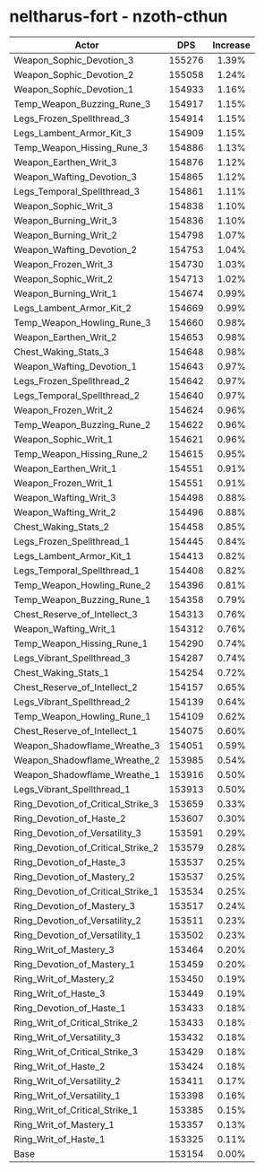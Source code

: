 # neltharus-fort - nzoth-cthun
| Actor | DPS | Increase |
|---|:---:|:---:|
|Weapon_Sophic_Devotion_3|155276|1.39%|
|Weapon_Sophic_Devotion_2|155058|1.24%|
|Weapon_Sophic_Devotion_1|154933|1.16%|
|Temp_Weapon_Buzzing_Rune_3|154917|1.15%|
|Legs_Frozen_Spellthread_3|154914|1.15%|
|Legs_Lambent_Armor_Kit_3|154909|1.15%|
|Temp_Weapon_Hissing_Rune_3|154886|1.13%|
|Weapon_Earthen_Writ_3|154876|1.12%|
|Weapon_Wafting_Devotion_3|154865|1.12%|
|Legs_Temporal_Spellthread_3|154861|1.11%|
|Weapon_Sophic_Writ_3|154838|1.10%|
|Weapon_Burning_Writ_3|154836|1.10%|
|Weapon_Burning_Writ_2|154798|1.07%|
|Weapon_Wafting_Devotion_2|154753|1.04%|
|Weapon_Frozen_Writ_3|154730|1.03%|
|Weapon_Sophic_Writ_2|154713|1.02%|
|Weapon_Burning_Writ_1|154674|0.99%|
|Legs_Lambent_Armor_Kit_2|154669|0.99%|
|Temp_Weapon_Howling_Rune_3|154660|0.98%|
|Weapon_Earthen_Writ_2|154653|0.98%|
|Chest_Waking_Stats_3|154648|0.98%|
|Weapon_Wafting_Devotion_1|154643|0.97%|
|Legs_Frozen_Spellthread_2|154642|0.97%|
|Legs_Temporal_Spellthread_2|154640|0.97%|
|Weapon_Frozen_Writ_2|154624|0.96%|
|Temp_Weapon_Buzzing_Rune_2|154622|0.96%|
|Weapon_Sophic_Writ_1|154621|0.96%|
|Temp_Weapon_Hissing_Rune_2|154615|0.95%|
|Weapon_Earthen_Writ_1|154551|0.91%|
|Weapon_Frozen_Writ_1|154551|0.91%|
|Weapon_Wafting_Writ_3|154498|0.88%|
|Weapon_Wafting_Writ_2|154496|0.88%|
|Chest_Waking_Stats_2|154458|0.85%|
|Legs_Frozen_Spellthread_1|154445|0.84%|
|Legs_Lambent_Armor_Kit_1|154413|0.82%|
|Legs_Temporal_Spellthread_1|154408|0.82%|
|Temp_Weapon_Howling_Rune_2|154396|0.81%|
|Temp_Weapon_Buzzing_Rune_1|154358|0.79%|
|Chest_Reserve_of_Intellect_3|154313|0.76%|
|Weapon_Wafting_Writ_1|154312|0.76%|
|Temp_Weapon_Hissing_Rune_1|154290|0.74%|
|Legs_Vibrant_Spellthread_3|154287|0.74%|
|Chest_Waking_Stats_1|154254|0.72%|
|Chest_Reserve_of_Intellect_2|154157|0.65%|
|Legs_Vibrant_Spellthread_2|154139|0.64%|
|Temp_Weapon_Howling_Rune_1|154109|0.62%|
|Chest_Reserve_of_Intellect_1|154075|0.60%|
|Weapon_Shadowflame_Wreathe_3|154051|0.59%|
|Weapon_Shadowflame_Wreathe_2|153985|0.54%|
|Weapon_Shadowflame_Wreathe_1|153916|0.50%|
|Legs_Vibrant_Spellthread_1|153913|0.50%|
|Ring_Devotion_of_Critical_Strike_3|153659|0.33%|
|Ring_Devotion_of_Haste_2|153607|0.30%|
|Ring_Devotion_of_Versatility_3|153591|0.29%|
|Ring_Devotion_of_Critical_Strike_2|153579|0.28%|
|Ring_Devotion_of_Haste_3|153537|0.25%|
|Ring_Devotion_of_Mastery_2|153537|0.25%|
|Ring_Devotion_of_Critical_Strike_1|153534|0.25%|
|Ring_Devotion_of_Mastery_3|153517|0.24%|
|Ring_Devotion_of_Versatility_2|153511|0.23%|
|Ring_Devotion_of_Versatility_1|153502|0.23%|
|Ring_Writ_of_Mastery_3|153464|0.20%|
|Ring_Devotion_of_Mastery_1|153459|0.20%|
|Ring_Writ_of_Mastery_2|153450|0.19%|
|Ring_Writ_of_Haste_3|153449|0.19%|
|Ring_Devotion_of_Haste_1|153433|0.18%|
|Ring_Writ_of_Critical_Strike_2|153433|0.18%|
|Ring_Writ_of_Versatility_3|153432|0.18%|
|Ring_Writ_of_Critical_Strike_3|153429|0.18%|
|Ring_Writ_of_Haste_2|153424|0.18%|
|Ring_Writ_of_Versatility_2|153411|0.17%|
|Ring_Writ_of_Versatility_1|153398|0.16%|
|Ring_Writ_of_Critical_Strike_1|153385|0.15%|
|Ring_Writ_of_Mastery_1|153357|0.13%|
|Ring_Writ_of_Haste_1|153325|0.11%|
|Base|153154|0.00%|
